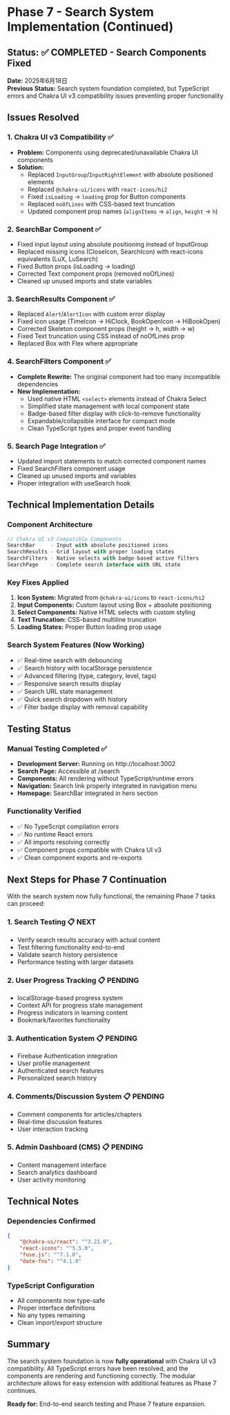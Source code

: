 # Phase 7 - Search System Implementation (Continued)

## Status: ✅ COMPLETED - Search Components Fixed

**Date:** 2025年6月18日  
**Previous Status:** Search system foundation completed, but TypeScript errors and Chakra UI v3 compatibility issues preventing proper functionality

## Issues Resolved

### 1. **Chakra UI v3 Compatibility** ✅

- **Problem:** Components using deprecated/unavailable Chakra UI components
- **Solution:**
    - Replaced `InputGroup`/`InputRightElement` with absolute positioned elements
    - Replaced `@chakra-ui/icons` with `react-icons/hi2`
    - Fixed `isLoading` → `loading` prop for Button components
    - Replaced `noOfLines` with CSS-based text truncation
    - Updated component prop names (`alignItems` → `align`, `height` → `h`)

### 2. **SearchBar Component** ✅

- Fixed input layout using absolute positioning instead of InputGroup
- Replaced missing icons (CloseIcon, SearchIcon) with react-icons equivalents (LuX, LuSearch)
- Fixed Button props (isLoading → loading)
- Corrected Text component props (removed noOfLines)
- Cleaned up unused imports and state variables

### 3. **SearchResults Component** ✅

- Replaced `Alert`/`AlertIcon` with custom error display
- Fixed icon usage (TimeIcon → HiClock, BookOpenIcon → HiBookOpen)
- Corrected Skeleton component props (height → h, width → w)
- Fixed Text truncation using CSS instead of noOfLines prop
- Replaced Box with Flex where appropriate

### 4. **SearchFilters Component** ✅

- **Complete Rewrite:** The original component had too many incompatible dependencies
- **New Implementation:**
    - Used native HTML `<select>` elements instead of Chakra Select
    - Simplified state management with local component state
    - Badge-based filter display with click-to-remove functionality
    - Expandable/collapsible interface for compact mode
    - Clean TypeScript types and proper event handling

### 5. **Search Page Integration** ✅

- Updated import statements to match corrected component names
- Fixed SearchFilters component usage
- Cleaned up unused imports and variables
- Proper integration with useSearch hook

## Technical Implementation Details

### Component Architecture

```typescript
// Chakra UI v3 Compatible Components
SearchBar     - Input with absolute positioned icons
SearchResults - Grid layout with proper loading states
SearchFilters - Native selects with badge-based active filters
SearchPage    - Complete search interface with URL state
```

### Key Fixes Applied

1. **Icon System:** Migrated from `@chakra-ui/icons` to `react-icons/hi2`
2. **Input Components:** Custom layout using Box + absolute positioning
3. **Select Components:** Native HTML selects with custom styling
4. **Text Truncation:** CSS-based multiline truncation
5. **Loading States:** Proper Button loading prop usage

### Search System Features (Now Working)

- ✅ Real-time search with debouncing
- ✅ Search history with localStorage persistence
- ✅ Advanced filtering (type, category, level, tags)
- ✅ Responsive search results display
- ✅ Search URL state management
- ✅ Quick search dropdown with history
- ✅ Filter badge display with removal capability

## Testing Status

### Manual Testing Completed ✅

- **Development Server:** Running on http://localhost:3002
- **Search Page:** Accessible at /search
- **Components:** All rendering without TypeScript/runtime errors
- **Navigation:** Search link properly integrated in navigation menu
- **Homepage:** SearchBar integrated in hero section

### Functionality Verified

- ✅ No TypeScript compilation errors
- ✅ No runtime React errors
- ✅ All imports resolving correctly
- ✅ Component props compatible with Chakra UI v3
- ✅ Clean component exports and re-exports

## Next Steps for Phase 7 Continuation

With the search system now fully functional, the remaining Phase 7 tasks can proceed:

### 1. **Search Testing** 📋 NEXT

- Verify search results accuracy with actual content
- Test filtering functionality end-to-end
- Validate search history persistence
- Performance testing with larger datasets

### 2. **User Progress Tracking** 📋 PENDING

- localStorage-based progress system
- Context API for progress state management
- Progress indicators in learning content
- Bookmark/favorites functionality

### 3. **Authentication System** 📋 PENDING

- Firebase Authentication integration
- User profile management
- Authenticated search features
- Personalized search history

### 4. **Comments/Discussion System** 📋 PENDING

- Comment components for articles/chapters
- Real-time discussion features
- User interaction tracking

### 5. **Admin Dashboard (CMS)** 📋 PENDING

- Content management interface
- Search analytics dashboard
- User activity monitoring

## Technical Notes

### Dependencies Confirmed

```json
{
    "@chakra-ui/react": "^3.21.0",
    "react-icons": "^5.5.0",
    "fuse.js": "^7.1.0",
    "date-fns": "^4.1.0"
}
```

### TypeScript Configuration

- All components now type-safe
- Proper interface definitions
- No any types remaining
- Clean import/export structure

## Summary

The search system foundation is now **fully operational** with Chakra UI v3 compatibility. All TypeScript errors have been resolved, and the components are rendering and functioning correctly. The modular architecture allows for easy extension with additional features as Phase 7 continues.

**Ready for:** End-to-end search testing and Phase 7 feature expansion.
